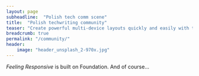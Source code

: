```yaml
---
layout: page
subheadline:  "Polish tech comm scene"
title:  "Polish techwriting community"
teaser: "Create powerful multi-device layouts quickly and easily with the 12-column, nest-able Foundation grid."
breadcrumb: true
permalink: "/community/"
header:
    image: "header_unsplash_2-970x.jpg"
---
```

*Feeling Responsive* is built on Foundation. And of course...
